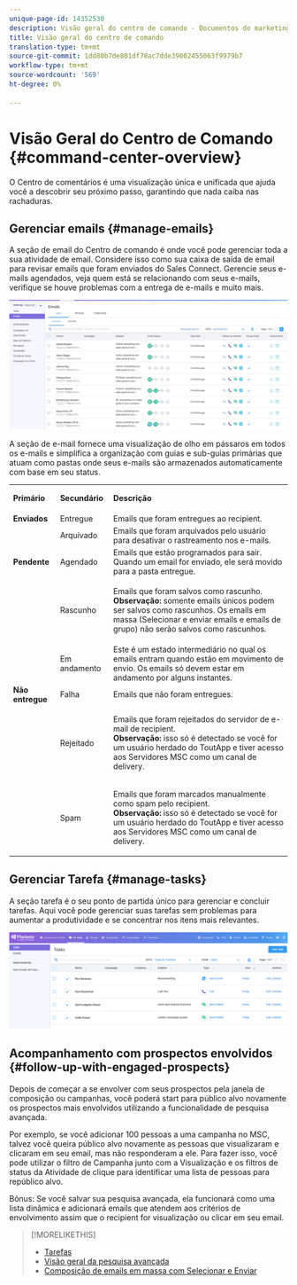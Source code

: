 ```yaml
---
unique-page-id: 14352530
description: Visão geral do centro de comando - Documentos do marketing - Documentação do produto
title: Visão geral do centro de comando
translation-type: tm+mt
source-git-commit: 1dd80b7de801df78ac7dde39002455063f9979b7
workflow-type: tm+mt
source-wordcount: '569'
ht-degree: 0%

---
```



# Visão Geral do Centro de Comando {#command-center-overview}

O Centro de comentários é uma visualização única e unificada que ajuda você a descobrir seu próximo passo, garantindo que nada caiba nas rachaduras.

## Gerenciar emails {#manage-emails}

A seção de email do Centro de comando é onde você pode gerenciar toda a sua atividade de email. Considere isso como sua caixa de saída de email para revisar emails que foram enviados do Sales Connect. Gerencie seus e-mails agendados, veja quem está se relacionando com seus e-mails, verifique se houve problemas com a entrega de e-mails e muito mais.

![](assets/command-center-overview-1.png)

A seção de e-mail fornece uma visualização de olho em pássaros em todos os e-mails e simplifica a organização com guias e sub-guias primárias que atuam como pastas onde seus e-mails são armazenados automaticamente com base em seu status.

<table> 
 <colgroup> 
  <col> 
  <col> 
  <col> 
 </colgroup> 
 <tbody> 
  <tr> 
   <td title="Cor do fundo : Cinza"><p title=""><strong><span>Primário</span> </strong></p></td> 
   <td title="Cor do fundo : Cinza"><p title=""><strong><span>Secundário</span> </strong></p></td> 
   <td title="Cor do fundo : Cinza"><p title=""><strong><span>Descrição</span> </strong></p></td> 
  </tr> 
  <tr> 
   <td title="Cor do fundo : Azul"><strong title="">Enviados</strong></td> 
   <td title="Cor do fundo : Azul">Entregue</td> 
   <td title="Cor do fundo : Azul">Emails que foram entregues ao recipient.</td> 
  </tr> 
  <tr> 
   <td title="Cor do fundo : Azul"><br></td> 
   <td title="Cor do fundo : Azul">Arquivado</td> 
   <td title="Cor do fundo : Azul">Emails que foram arquivados pelo usuário para desativar o rastreamento nos e-mails.</td> 
  </tr> 
  <tr> 
   <td title="Cor do fundo : Cinza"><strong title="">Pendente</strong></td> 
   <td title="Cor do fundo : Cinza">Agendado</td> 
   <td title="Cor do fundo : Cinza">Emails que estão programados para sair. Quando um email for enviado, ele será movido para a pasta entregue.</td> 
  </tr> 
  <tr> 
   <td title="Cor do fundo : Cinza"><br></td> 
   <td title="Cor do fundo : Cinza">Rascunho</td> 
   <td title="Cor do fundo : Cinza"><p>Emails que foram salvos como rascunho.<br><strong>Observação: </strong> somente emails únicos podem ser salvos como rascunhos. Os emails em massa (Selecionar e enviar emails e emails de grupo) não serão salvos como rascunhos.</p></td> 
  </tr> 
  <tr> 
   <td title="Cor do fundo : Cinza"><br></td> 
   <td title="Cor do fundo : Cinza">Em andamento</td> 
   <td title="Cor do fundo : Cinza">Este é um estado intermediário no qual os emails entram quando estão em movimento de envio. Os emails só devem estar em andamento por alguns instantes.</td> 
  </tr> 
  <tr> 
   <td title="Cor do fundo : Azul"><strong title="">Não entregue</strong></td> 
   <td title="Cor do fundo : Azul">Falha</td> 
   <td title="Cor do fundo : Azul">Emails que não foram entregues.</td> 
  </tr> 
  <tr> 
   <td title="Cor do fundo : Azul"><br></td> 
   <td title="Cor do fundo : Azul">Rejeitado</td> 
   <td title="Cor do fundo : Azul"><p>Emails que foram rejeitados do servidor de e-mail de recipient. <br><strong>Observação: </strong> isso só é detectado se você for um usuário herdado do ToutApp e tiver acesso aos Servidores MSC como um canal de delivery.</p></td> 
  </tr> 
  <tr> 
   <td title="Cor do fundo : Azul"><br></td> 
   <td title="Cor do fundo : Azul">Spam</td> 
   <td title="Cor do fundo : Azul"><p>Emails que foram marcados manualmente como spam pelo recipient.<br><strong>Observação: </strong> isso só é detectado se você for um usuário herdado do ToutApp e tiver acesso aos Servidores MSC como um canal de delivery.</p></td> 
  </tr> 
 </tbody> 
</table>

## Gerenciar Tarefa {#manage-tasks}

A seção tarefa é o seu ponto de partida único para gerenciar e concluir tarefas. Aqui você pode gerenciar suas tarefas sem problemas para aumentar a produtividade e se concentrar nos itens mais relevantes.

![](assets/command-center-overview-2.png)

## Acompanhamento com prospectos envolvidos {#follow-up-with-engaged-prospects}

Depois de começar a se envolver com seus prospectos pela janela de composição ou campanhas, você poderá start para público alvo novamente os prospectos mais envolvidos utilizando a funcionalidade de pesquisa avançada.

Por exemplo, se você adicionar 100 pessoas a uma campanha no MSC, talvez você queira público alvo novamente as pessoas que visualizaram e clicaram em seu email, mas não responderam a ele. Para fazer isso, você pode utilizar o filtro de Campanha junto com a Visualização e os filtros de status da Atividade de clique para identificar uma lista de pessoas para repúblico alvo.

Bônus: Se você salvar sua pesquisa avançada, ela funcionará como uma lista dinâmica e adicionará emails que atendem aos critérios de envolvimento assim que o recipient for visualização ou clicar em seu email.

>[!MORELIKETHIS]
>
>* [Tarefas](/help/marketo/product-docs/marketo-sales-connect/tasks/syncing-sales-connect-tasks-with-salesforce-for-the-first-time.md)
>* [Visão geral da pesquisa avançada](/help/marketo/product-docs/marketo-sales-connect/email/command-center/advanced-search-overview.md)
>* [Composição de emails em massa com Selecionar e Enviar](/help/marketo/product-docs/marketo-sales-connect/email/using-the-compose-window/composing-bulk-emails-with-select-and-send.md)

